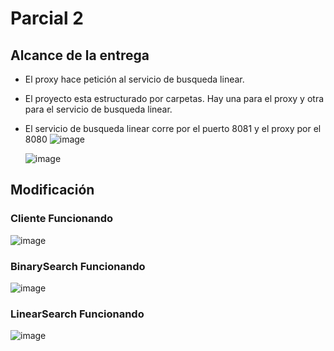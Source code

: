 # Parcial 2 

## Alcance de la entrega

- El proxy hace petición al servicio de busqueda linear.
- El proyecto esta estructurado por carpetas. Hay una para el proxy y otra para el servicio de busqueda linear.
- El servicio de busqueda linear corre por el puerto 8081 y el proxy por el 8080
  ![image](https://github.com/user-attachments/assets/6c2e10d8-8c64-442d-80bb-7705ccf16ffe)

  ![image](https://github.com/user-attachments/assets/80ac3752-e33e-44a4-b87e-53df67bc7a14)

## Modificación

### Cliente Funcionando
![image](https://github.com/user-attachments/assets/0012ac50-fda0-47cc-b4ad-ca298f9ab3f0)

### BinarySearch Funcionando
![image](https://github.com/user-attachments/assets/ff1a5670-c30e-455c-91bb-65fe6741af16)

### LinearSearch Funcionando
![image](https://github.com/user-attachments/assets/7969e487-46d2-49e5-9458-d20dbb085d77)




